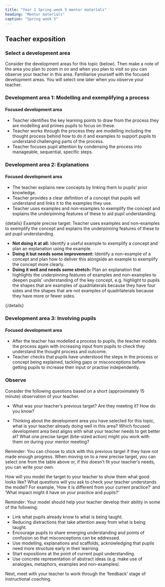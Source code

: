 ```yaml
---
title: "Year 1 Spring week 5 mentor materials"
heading: "Mentor materials"
caption: "Spring week 5"
---
```


## Teacher exposition

### Select a development area

Consider the development areas for this topic (below). Then make a note of the area you plan to zoom in on and when you plan to visit so you can observe your teacher in this area. Familiarise yourself with the focused development areas. You will select one later when you observe your teacher.

### Development area 1: Modelling and exemplifying a process

#### Focused development area

- Teacher identifies the key learning points to draw from the process they are modelling and primes pupils to focus on these.
- Teacher works through the process they are modelling including the thought process behind how to do it and examples to support pupils to understand challenging parts of the process.
- Teacher focuses pupil attention by condensing the process into manageable, sequential, specific steps.

### Development area 2: Explanations

#### Focused development area

- The teacher explains new concepts by linking them to pupils’ prior knowledge.
- Teacher provides a clear definition of a concept that pupils will understand and links it to the examples they use.
- Teacher uses examples and non-examples to exemplify the concept and explains the underpinning features of these to aid pupil understanding.

{details}
Example precise target: Teacher uses examples and non-examples to exemplify the concept and explains the underpinning features of these to aid pupil understanding.

- **Not doing it at all:** Identify a useful example to exemplify a concept and plan an explanation using the example.
- **Doing it but needs some improvement:** Identify a non-example of a concept and plan how to deliver this alongside an example to exemplify the concept more clearly.
- **Doing it well and needs some stretch:** Plan an explanation that highlights the underpinning features of examples and non-examples to deepen pupils’ understanding of the key concept, e.g. highlight to pupils the shapes that are examples of quadrilaterals because they have four sides and the shapes that are not examples of quadrilaterals because they have more or fewer sides.

{/details}

### Development area 3: Involving pupils

#### Focused development area

- After the teacher has modelled a process to pupils, the teacher models the process again with increasing input from pupils to check they understand the thought process and outcome.
- Teacher checks that pupils have understood the steps in the process or concept being explained, tackling gaps or misconceptions before getting pupils to increase their input or practise independently.

### Observe

Consider the following questions based on a short (approximately 15 minute) observation of your teacher.

- What was your teacher’s previous target? Are they meeting it? How do you know?

- Thinking about the development area you have selected for this topic, what is your teacher already doing well in this area? Which focused development area best aligns with what your teacher needs to get better at? What one precise target (bite-sized action) might you work with them on during your mentor meeting?

Reminder: You can choose to stick with this previous target if they have not made enough progress. When moving on to a new precise target, you can select one from the table above or, if this doesn’t fit your teacher’s needs, you can write your own.

How will you model the target to your teacher to show them what good looks like? What questions will you ask to check your teacher understands the model? For example, ‘How it is different from your current practice?’ and ‘What impact might it have on your practice and pupils?’

Reminder: Your model should help your teacher develop their ability in some of the following:

- Link what pupils already know to what is being taught.
- Reducing distractions that take attention away from what is being taught.
- Encourage pupils to share emerging understanding and points of confusion so that misconceptions can be addressed.
- Use modelling, explanations and scaffolds, acknowledging that pupils need more structure early in their learning.
- Start expositions at the point of current pupil understanding.
- Use concrete representation of abstract ideas (e.g. make use of analogies, metaphors, examples and non-examples).

Next, meet with your teacher to work through the ‘feedback’ stage of instructional coaching.
